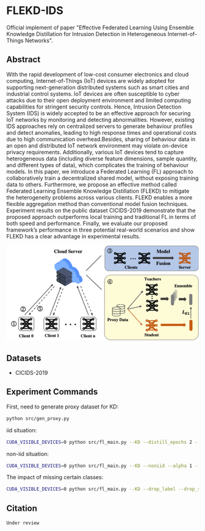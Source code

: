 # FLEKD-IDS

Official implement of paper "Effective Federated Learning Using Ensemble Knowledge Distillation for Intrusion Detection in Heterogeneous Internet-of-Things Networks".


## Abstract

With the rapid development of low-cost consumer electronics and cloud computing, Internet-of-Things (IoT) devices are widely adopted for supporting next-generation distributed systems such as smart cities and industrial control systems. IoT devices are often susceptible to cyber attacks due to their open deployment environment and limited computing capabilities for stringent security controls. Hence, Intrusion Detection System (IDS) is widely accepted to be an effective approach for securing IoT networks by monitoring and detecting abnormalities. However, existing IDS approaches rely on centralized servers to generate behaviour profiles and detect anomalies, leading to high response times and operational costs due to high communication overhead.Besides, sharing of behaviour data in an open and distributed IoT network environment may violate on-device privacy requirements. Additionally, various IoT devices tend to capture heterogeneous data (including diverse feature dimensions, sample quantity, and different types of data), which complicates the training of behaviour models. In this paper, we introduce a Federated Learning (FL) approach to collaboratively train a decentralized shared model, without exposing training data to others. Furthermore, we propose an effective method called Federated Learning Ensemble Knowledge Distillation (FLEKD) to mitigate the heterogeneity problems across various clients. FLEKD enables a more flexible aggregation method than conventional model fusion techniques. Experiment results on the public dataset CICIDS-2019 demonstrate that the proposed approach outperforms local training and traditional FL in terms of both speed and performance. Finally, we evaluate our proposed framework’s performance in three potential real-world scenarios and show FLEKD has a clear advantage in experimental results.

![pipeline](figs/flekd.png)

## Datasets

* CICIDS-2019


## Experiment Commands

First, need to generate proxy dataset for KD:
```bash
python src/gen_proxy.py
```

iid situation:

```bash
CUDA_VISIBLE_DEVICES=0 python src/fl_main.py --KD --distill_epochs 2 --wk_iters 2 --iters 20
```

non-iid situation:
```bash
CUDA_VISIBLE_DEVICES=0 python src/fl_main.py --KD --noniid --alpha 1 --distill_epochs 2 --wk_iters 2 --iters 20
```

The impact of missing certain classes:

```bash
CUDA_VISIBLE_DEVICES=0 python src/fl_main.py --KD --drop_label --drop_strategy serial --distill_epochs 2 --wk_iters 2 --iters 20
```


## Citation

```
Under review
```
